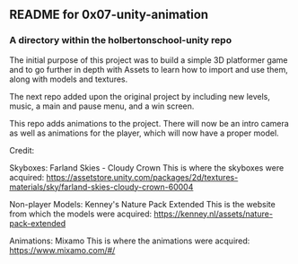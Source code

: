 ## README for 0x07-unity-animation ##
### A directory within the holbertonschool-unity repo ###

The initial purpose of this project was to build a simple 3D platformer game and to go further in depth with Assets to learn how to import and use them, along with models and textures.

The next repo added upon the original project by including new levels, music, a main and pause menu, and a win screen.

This repo adds animations to the project. There will now be an intro camera as well as animations for the player, which will now have a proper model.

Credit:

Skyboxes: Farland Skies - Cloudy Crown
This is where the skyboxes were acquired: https://assetstore.unity.com/packages/2d/textures-materials/sky/farland-skies-cloudy-crown-60004

Non-player Models: Kenney's Nature Pack Extended
This is the website from which the models were acquired: https://kenney.nl/assets/nature-pack-extended

Animations: Mixamo
This is where the animations were acquired: https://www.mixamo.com/#/
